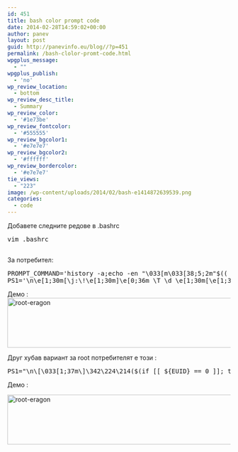 ```yaml
---
id: 451
title: bash color prompt code
date: 2014-02-28T14:59:02+00:00
author: panev
layout: post
guid: http://panevinfo.eu/blog//?p=451
permalink: /bash-clolor-promt-code.html
wpgplus_message:
  - ""
wpgplus_publish:
  - 'no'
wp_review_location:
  - bottom
wp_review_desc_title:
  - Summary
wp_review_color:
  - '#1e73be'
wp_review_fontcolor:
  - '#555555'
wp_review_bgcolor1:
  - '#e7e7e7'
wp_review_bgcolor2:
  - '#ffffff'
wp_review_bordercolor:
  - '#e7e7e7'
tie_views:
  - "223"
image: /wp-content/uploads/2014/02/bash-e1414872639539.png
categories:
  - code
---
```

Добавете следните редове в .bashrc 

<pre>vim .bashrc

</pre>

За потребител:

<pre>PROMPT_COMMAND='history -a;echo -en "\033[m\033[38;5;2m"$(( $(sed -nu "s/MemFree:[\t ]\+\([0-9]\+\) kB/\1/p" /proc/meminfo)/1024))"\033[38;5;22m/"$(($(sed -nu "s/MemTotal:[\t ]\+\([0-9]\+\) kB/\1/Ip" /proc/meminfo)/1024 ))MB"\t\033[m\033[38;5;55m$(&lt; /proc/loadavg)\033[m"'
PS1='\n\e[1;30m[\j:\!\e[1;30m]\e[0;36m \T \d \e[1;30m[\e[1;34m\u@\H\e[1;30m:\e[0;37m`tty 2>/dev/null` \e[0;32m+${SHLVL}\e[1;30m] \e[1;37m\w\e[0;37m\[\033]0;[ ${H1}... ] \w - \u@\H +$SHLVL @`tty 2>/dev/null` - [ `uptime` ]\007\]\n\[\]\$ '
</pre>

Демо :  
[<img src="http://panevinfo.eu/blog//wp-content/uploads/2014/02/root-eragon1.png" alt="root-eragon" width="835" height="112" class="alignleft size-full wp-image-538" srcset="https://www.panevinfo.eu/wp-content/uploads/2014/02/root-eragon1.png 835w, https://www.panevinfo.eu/wp-content/uploads/2014/02/root-eragon1-300x40.png 300w, https://www.panevinfo.eu/wp-content/uploads/2014/02/root-eragon1-768x103.png 768w" sizes="(max-width: 835px) 100vw, 835px" />](http://panevinfo.eu/blog//wp-content/uploads/2014/02/root-eragon1.png)

Друг хубав вариант за root потребителят е този :

<pre>PS1="\n\[\033[1;37m\]\342\224\214($(if [[ ${EUID} == 0 ]]; then echo '\[\033[01;31m\]\h'; else echo '\[\033[01;34m\]\u@\h'; fi)\[\033[1;37m\])\$([[ \$? != 0 ]] && echo \"\342\224\200(\[\033[0;31m\]\342\234\227\[\033[1;37m\])\")\342\224\200(\[\033[1;34m\]\@ \d\[\033[1;37m\])\[\033[1;37m\]\n\342\224\224\342\224\200(\[\033[1;32m\]\w\[\033[1;37m\])\342\224\200(\[\033[1;32m\]\$(ls -1 | wc -l | sed 's: ::g') files, \$(ls -sh | head -n1 | sed 's/total //')b\[\033[1;37m\])\342\224\200> \[\033[0m\]\e[1;37m\w\e[0;37m\[\033]0;[ ${H1}... ] \w - \u@\H +$SHLVL @`tty 2>/dev/null` - [ `uptime` ]\007\]"
</pre>

Демо :

[<img src="http://panevinfo.eu/blog//wp-content/uploads/2014/02/root-eragon3.png" alt="root-eragon" width="835" height="112" class="alignleft size-full wp-image-540" srcset="https://www.panevinfo.eu/wp-content/uploads/2014/02/root-eragon3.png 835w, https://www.panevinfo.eu/wp-content/uploads/2014/02/root-eragon3-300x40.png 300w, https://www.panevinfo.eu/wp-content/uploads/2014/02/root-eragon3-768x103.png 768w" sizes="(max-width: 835px) 100vw, 835px" />](http://panevinfo.eu/blog//wp-content/uploads/2014/02/root-eragon3.png)